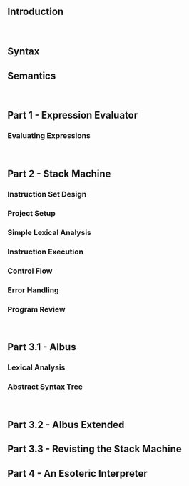 ## Introduction

<br/>

## Syntax
## Semantics

<br/>

## Part 1 - Expression Evaluator
### Evaluating Expressions

<br/>

## Part 2 - Stack Machine
### Instruction Set Design
### Project Setup
### Simple Lexical Analysis
### Instruction Execution
### Control Flow
### Error Handling
### Program Review

<br/>

## Part 3.1 - Albus
### Lexical Analysis
### Abstract Syntax Tree


<br/>

## Part 3.2 - Albus Extended

## Part 3.3 - Revisting the Stack Machine

## Part 4 - An Esoteric Interpreter